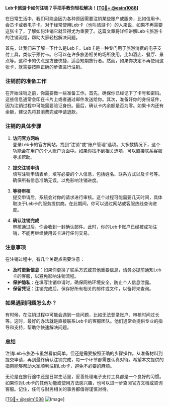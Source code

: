 **Leb卡旅游卡如何注销？手把手教你轻松解决！[[TG💪+ @esim1088](https://t.me/s/esim1088)]**

在日常生活中，我们可能会因为各种原因需要注销某些账户或服务，比如信用卡、会员卡或者电子卡。对于经常使用Leb卡（也叫旅游卡）的人来说，如果不再需要这张卡了，了解如何注销它就显得尤为重要了。这篇文章将详细讲解Leb卡旅游卡的注销流程，帮助大家轻松解决问题。

首先，让我们来了解一下什么是Leb卡。Leb卡是一种专门用于旅游消费的电子支付工具，类似于预付卡。它可以在许多旅游相关的场所使用，比如酒店、餐厅、景点等。这种卡的优点是方便快捷，适合短期旅行者。然而，如果你决定不再使用这张卡，就需要按照正确的步骤进行注销。

### 注销前的准备工作

在开始注销之前，你需要做一些准备工作。首先，确保你已经记下了卡号和密码。这些信息通常会印在卡片上或者通过邮件发送给你。其次，准备好你的身份证件，因为注销过程中可能需要验证身份。最后，确认卡内余额是否为零。如果卡内还有余额，建议先将其消费完或申请退款。

### 注销的具体步骤

1. **访问官方网站**  
   登录Leb卡的官方网站，找到“注销”或“账户管理”选项。大多数情况下，这个功能会在用户的个人账户页面中。如果你找不到相关选项，可以直接联系客服寻求帮助。

2. **提交注销申请**  
   填写注销申请表单，填写必要的个人信息，包括姓名、联系方式以及卡号等。确保所有信息准确无误，以免影响注销进度。

3. **等待审核**  
   提交申请后，系统会对你的请求进行审核。这个过程可能需要几天时间，具体取决于Leb卡的服务提供商。在此期间，你可以通过网站或客服热线查询进度。

4. **确认注销完成**  
   审核通过后，你会收到一封确认邮件。此时，你的Leb卡账户已经被成功注销，不能再继续使用该卡进行任何交易。

### 注意事项

在注销过程中，有几个关键点需要注意：

- **及时更新信息**：如果你更换了联系方式或其他重要信息，请务必提前通知Leb卡的客服，以避免影响注销流程。
- **保护隐私**：在填写注销申请时，确保网络环境安全，防止个人信息泄露。
- **保留凭证**：注销完成后，保存好所有相关的邮件或文件，以备将来查询。

### 如果遇到问题怎么办？

有时候，在注销过程中可能会遇到一些问题，比如无法登录账户、审核时间过长等。这时，最好的办法就是直接联系Leb卡的客服团队。他们通常会提供专业的指导和支持，帮助你快速解决问题。

### 总结

注销Leb卡旅游卡虽然看似简单，但还是需要按照正确的步骤操作。从准备材料到提交申请，再到最终确认注销完成，每一个环节都需要认真对待。希望本文提供的指南能够帮助大家顺利注销Leb卡，避免不必要的麻烦。

无论是在旅行途中还是日常生活里，妥善处理电子支付工具都是一个良好的习惯。如果你对Leb卡的其他功能或使用方法感兴趣，也可以进一步查阅官方文档或咨询客服。记住，任何与财务相关的事务都值得谨慎对待。

[[TG💪+ @esim1088](https://t.me/s/esim1088) ![Image](https://i.postimg.cc/4NQfJmqS/Snipaste-2025-05-13-00-14-12.png)]